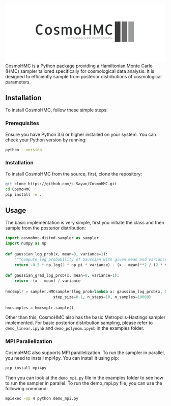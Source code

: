 <img src="https://github.com/s-Sayan/CosmoHMC/blob/main/figure/cosmo_HMC.png" width="1000" alt="CosmoHMC Logo">
CosmoHMC is a Python package providing a Hamiltonian Monte Carlo (HMC) sampler tailored specifically for cosmological data analysis. It is designed to efficiently sample from posterior distributions of cosmological parameters.

## Installation

To install CosmoHMC, follow these simple steps:

### Prerequisites

Ensure you have Python 3.6 or higher installed on your system. You can check your Python version by running:

```bash
python --version
```

### Installation

To install CosmoHMC from the source, first, clone the repository:

```bash
git clone https://github.com/s-Sayan/CosmoHMC.git
cd CosmoHMC
pip install -e .
```
## Usage

The basic implementation is very simple, first you initiate the class and then sample from the posterior distribution:

```python
import cosmohmc.distnd.sampler as sampler
import numpy as np

def gaussian_log_prob(x, mean=0, variance=1):
    """Compute log probability of Gaussian with given mean and variance at x."""
    return -0.5 * np.log(2 * np.pi * variance) - (x - mean)**2 / (2 * variance)

def gaussian_grad_log_prob(x, mean=0, variance=1):
    return -(x - mean) / variance

hmcsmplr = sampler.HMCsampler(log_prob=lambda x: gaussian_log_prob(x, 0, 1),grad_log_prob=lambda x: gaussian_grad_log_prob(x),
                     step_size=0.1, n_steps=10, n_samples=10000)

hmcsamples = hmcsmplr.sample()
```
Other than this, CosmoHMC also has the basic Metropolis-Hastings sampler implemented. For basic posterior distribution sampling, please refer to `demo_linear.ipynb` and `demo_polynom.ipynb` in the examples folder.

### MPI Parallelization
 
CosmoHMC also supports MPI parallelization. To run the sampler in parallel, you need to install mpi4py. You can install it using pip:

```bash
pip install mpi4py
```
Then you can look at the ```demo_mpi.py``` file in the examples folder to see how to run the sampler in parallel. To run the demo_mpi.py file, you can use the following command:

```bash
mpiexec -np 4 python demo_mpi.py
```
